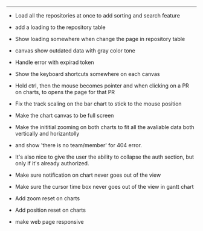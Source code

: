 

---------------------

- Load all the repositories at once to add sorting and search feature
- add a loading to the repository table
- Show loading somewhere when change the page in repository table

- canvas show outdated data with gray color tone

- Handle error with expirad token

- Show the keyboard shortcuts somewhere on each canvas

- Hold ctrl, then the mouse becomes pointer and when clicking on a PR on charts, to opens the page for that PR

- Fix the track scaling on the bar chart to stick to the mouse position

- Make the chart canvas to be full screen

- Make the inititial zooming on both charts to fit all the avaliable data both vertically and horizantolly

- and show 'there is no team/member' for 404 error.

- It's also nice to give the user the ability to collapse the auth section, but only if it's already authorized.

- Make sure notification on chart never goes out of the view

- Make sure the cursor time box never goes out of the view in gantt chart

- Add zoom reset on charts

- Add position reset on charts

- make web page responsive
